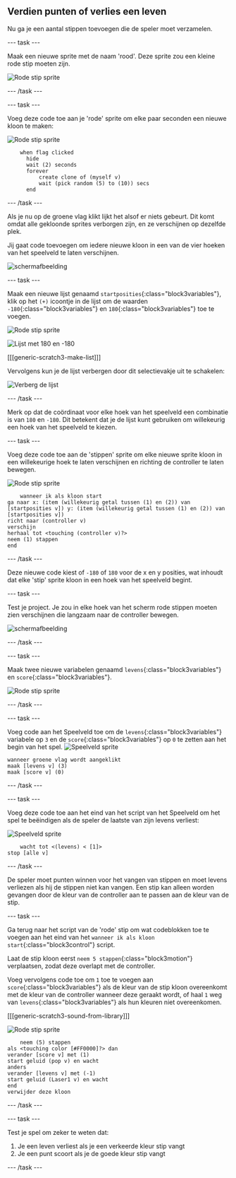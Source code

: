 ## Verdien punten of verlies een leven

Nu ga je een aantal stippen toevoegen die de speler moet verzamelen.

--- task ---

Maak een nieuwe sprite met de naam 'rood'. Deze sprite zou een kleine rode stip moeten zijn.

![Rode stip sprite](images/dots-red.png)

--- /task ---

--- task ---

Voeg deze code toe aan je 'rode' sprite om elke paar seconden een nieuwe kloon te maken:

![Rode stip sprite](images/red-sprite.png)

```blocks3
    when flag clicked
	  hide
	  wait (2) seconds
	  forever
		  create clone of (myself v)
		  wait (pick random (5) to (10)) secs
	  end
```

--- /task ---

Als je nu op de groene vlag klikt lijkt het alsof er niets gebeurt. Dit komt omdat alle gekloonde sprites verborgen zijn, en ze verschijnen op dezelfde plek.

Jij gaat code toevoegen om iedere nieuwe kloon in een van de vier hoeken van het speelveld te laten verschijnen.

![schermafbeelding](images/dots-start.png)

--- task ---

Maak een nieuwe lijst genaamd `startposities`{:class="block3variables"}, klik op het `(+)` icoontje in de lijst om de waarden `-180`{:class="block3variables"} en `180`{:class="block3variables"} toe te voegen.

![Rode stip sprite](images/red-sprite.png)

![Lijst met 180 en -180](images/dots-list.png)

[[[generic-scratch3-make-list]]]

Vervolgens kun je de lijst verbergen door dit selectievakje uit te schakelen:

![Verberg de lijst](images/hide-list.png)

--- /task ---

Merk op dat de coördinaat voor elke hoek van het speelveld een combinatie is van `180` en `-180`. Dit betekent dat je de lijst kunt gebruiken om willekeurig een hoek van het speelveld te kiezen.

--- task ---

Voeg deze code toe aan de 'stippen' sprite om elke nieuwe sprite kloon in een willekeurige hoek te laten verschijnen en richting de controller te laten bewegen.

![Rode stip sprite](images/red-sprite.png)

```blocks3
    wanneer ik als kloon start
ga naar x: (item (willekeurig getal tussen (1) en (2)) van [startposities v]) y: (item (willekeurig getal tussen (1) en (2)) van [startposities v])
richt naar (controller v)
verschijn
herhaal tot <touching (controller v)?> 
neem (1) stappen
end
```

--- /task ---

Deze nieuwe code kiest of `-180` of `180` voor de x en y posities, wat inhoudt dat elke 'stip' sprite kloon in een hoek van het speelveld begint.

--- task ---

Test je project. Je zou in elke hoek van het scherm rode stippen moeten zien verschijnen die langzaam naar de controller bewegen.

![schermafbeelding](images/dots-red-test.png)

--- /task ---

--- task ---

Maak twee nieuwe variabelen genaamd `levens`{:class="block3variables"} en `score`{:class="block3variables"}.

![Rode stip sprite](images/red-sprite.png)

--- /task ---

--- task ---

Voeg code aan het Speelveld toe om de `levens`{:class="block3variables"} variabele op `3` en de `score`{:class="block3variables"} op `0` te zetten aan het begin van het spel. ![Speelveld sprite](images/stage-sprite.png)

```blocks3
wanneer groene vlag wordt aangeklikt
maak [levens v] (3)
maak [score v] (0)
```

--- /task ---

--- task ---

Voeg deze code toe aan het eind van het script van het Speelveld om het spel te beëindigen als de speler de laatste van zijn levens verliest:

![Speelveld sprite](images/stage-sprite.png)

```blocks3
    wacht tot <(levens) < [1]>
stop [alle v]
```

--- /task ---

De speler moet punten winnen voor het vangen van stippen en moet levens verliezen als hij de stippen niet kan vangen. Een stip kan alleen worden gevangen door de kleur van de controller aan te passen aan de kleur van de stip.

--- task ---

Ga terug naar het script van de 'rode' stip om wat codeblokken toe te voegen aan het eind van het `wanneer ik als kloon start`{:class="block3control"} script.

Laat de stip kloon eerst `neem 5 stappen`{:class="block3motion"} verplaatsen, zodat deze overlapt met de controller.

Voeg vervolgens code toe om `1` toe te voegen aan `score`{:class="block3variables"} als de kleur van de stip kloon overeenkomt met de kleur van de controller wanneer deze geraakt wordt, of haal `1` weg van `levens`{:class="block3variables"} als hun kleuren niet overeenkomen.

[[[generic-scratch3-sound-from-library]]]

![Rode stip sprite](images/red-sprite.png)

```blocks3
    neem (5) stappen
als <touching color [#FF0000]?> dan 
verander [score v] met (1)
start geluid (pop v) en wacht
anders
verander [levens v] met (-1)
start geluid (Laser1 v) en wacht
end
verwijder deze kloon
```

--- /task ---

--- task ---

Test je spel om zeker te weten dat:

1. Je een leven verliest als je een verkeerde kleur stip vangt
2. Je een punt scoort als je de goede kleur stip vangt

--- /task ---